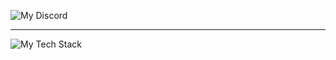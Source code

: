![My Discord](https://discord-readme-badge.vercel.app/api?id=3401)

---

<!-- My Stack -->
![My Tech Stack](https://github-readme-tech-stack.vercel.app/api/cards?lineCount=3&bg=%230D1117&badge=%23161B22&border=%2321262D&titleColor=%2358A6FF&line1=typescript%2Ctypescript%2C3178c6%3Bjavascript%2Cjavascript%2Cf0db4f%3B&line2=react%2Creact%2C38bdf8%3Bremix%2Cremix%2Cffffff%3Btailwindcss%2Ctailwindcss%2C38bdf8%3Bprisma%2Cprisma%2Cffffff%3B&line3=express%2Cexpress%2Cffffff%3Bsocket.io%2Csocket.io%2Cffffff%3B)
